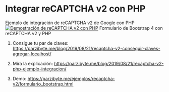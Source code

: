 
# Integrar reCAPTCHA v2 con PHP

Ejemplo de integración de reCAPTCHA v2 de Google con PHP
[![Demostración de reCAPTCHA v2 con PHP](https://parzibyte.me/blog/wp-content/uploads/2019/08/Demostraci%C3%B3n-de-reCAPTCHA-v2-con-PHP.gif)](https://parzibyte.me/blog/wp-content/uploads/2019/08/Demostraci%C3%B3n-de-reCAPTCHA-v2-con-PHP.gif)
Formulario de Bootstrap 4 con reCAPTCHA v2 y PHP

 1. Consigue tu par de claves:
    https://parzibyte.me/blog/2019/08/21/recaptcha-v2-conseguir-claves-agregar-localhost/
    
2. Mira la explicación:
    https://parzibyte.me/blog/2019/08/21/recaptcha-v2-php-ejemplo-integracion/

3. Demo: https://parzibyte.me/ejemplos/recaptcha-v2/formulario_bootstrap.html